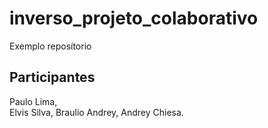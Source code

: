 # inverso_projeto_colaborativo
Exemplo reposítorio

## Participantes
Paulo Lima,  
Elvis Silva, 
Braulio Andrey, 
Andrey Chiesa.
